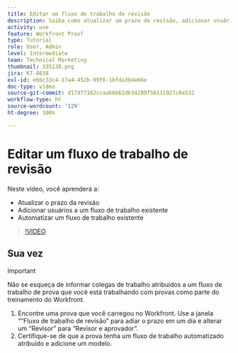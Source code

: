 ```yaml
---
title: Editar um fluxo de trabalho de revisão
description: Saiba como atualizar um prazo de revisão, adicionar usuários a um fluxo de trabalho existente e mudar e automatizar um fluxo de trabalho no [!DNL  Workfront].
activity: use
feature: Workfront Proof
type: Tutorial
role: User, Admin
level: Intermediate
team: Technical Marketing
thumbnail: 335138.png
jira: KT-8838
exl-id: ebbc33c4-17a4-452b-99f6-1bfda3b4e66e
doc-type: video
source-git-commit: d17df7162ccaab6b62db34209f50131927c0a532
workflow-type: ht
source-wordcount: '129'
ht-degree: 100%

---
```


# Editar um fluxo de trabalho de revisão

Neste vídeo, você aprenderá a:

* Atualizar o prazo da revisão
* Adicionar usuários a um fluxo de trabalho existente
* Automatizar um fluxo de trabalho existente

>[!VIDEO](https://video.tv.adobe.com/v/335138/?quality=12&learn=on&enablevpops)

## Sua vez

>[!IMPORTANT]
>
>Não se esqueça de informar colegas de trabalho atribuídos a um fluxo de trabalho de prova que você está trabalhando com provas como parte do treinamento do Workfront.

1. Encontre uma prova que você carregou no Workfront. Use a janela “”Fluxo de trabalho de revisão” para adiar o prazo em um dia e alterar um “Revisor” para “Revisor e aprovador”.
1. Certifique-se de que a prova tenha um fluxo de trabalho automatizado atribuído e adicione um modelo.



<!--
## Learn more
* Add stages and users to an automated workflow on a proof
* Convert a basic workflow to an automated workflow on a proof
* Create or edit an automated workflow for an existing proof
* Edit proof stages and reviewers
-->
